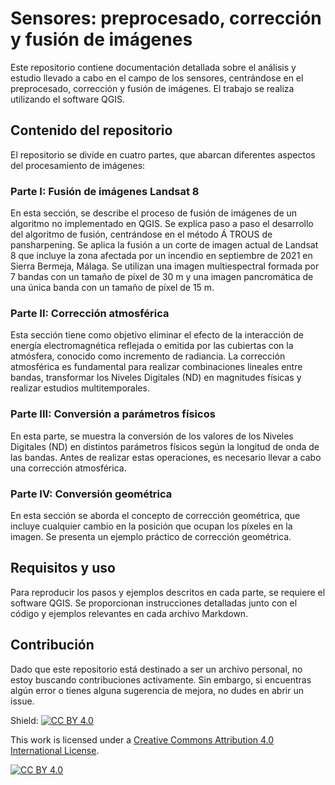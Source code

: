 # Sensores: preprocesado, corrección y fusión de imágenes

Este repositorio contiene documentación detallada sobre el análisis y estudio llevado a cabo en el campo de los sensores, centrándose en el preprocesado, corrección y fusión de imágenes. El trabajo se realiza utilizando el software QGIS.

## Contenido del repositorio

El repositorio se divide en cuatro partes, que abarcan diferentes aspectos del procesamiento de imágenes:

### Parte I: Fusión de imágenes Landsat 8

En esta sección, se describe el proceso de fusión de imágenes de un algoritmo no implementado en QGIS. Se explica paso a paso el desarrollo del algoritmo de fusión, centrándose en el método Á TROUS de pansharpening. Se aplica la fusión a un corte de imagen actual de Landsat 8 que incluye la zona afectada por un incendio en septiembre de 2021 en Sierra Bermeja, Málaga. Se utilizan una imagen multiespectral formada por 7 bandas con un tamaño de píxel de 30 m y una imagen pancromática de una única banda con un tamaño de píxel de 15 m.

### Parte II: Corrección atmosférica

Esta sección tiene como objetivo eliminar el efecto de la interacción de energía electromagnética reflejada o emitida por las cubiertas con la atmósfera, conocido como incremento de radiancia. La corrección atmosférica es fundamental para realizar combinaciones lineales entre bandas, transformar los Niveles Digitales (ND) en magnitudes físicas y realizar estudios multitemporales.

### Parte III: Conversión a parámetros físicos

En esta parte, se muestra la conversión de los valores de los Niveles Digitales (ND) en distintos parámetros físicos según la longitud de onda de las bandas. Antes de realizar estas operaciones, es necesario llevar a cabo una corrección atmosférica.

### Parte IV: Conversión geométrica

En esta sección se aborda el concepto de corrección geométrica, que incluye cualquier cambio en la posición que ocupan los píxeles en la imagen. Se presenta un ejemplo práctico de corrección geométrica.

## Requisitos y uso

Para reproducir los pasos y ejemplos descritos en cada parte, se requiere el software QGIS. Se proporcionan instrucciones detalladas junto con el código y ejemplos relevantes en cada archivo Markdown.

## Contribución
Dado que este repositorio está destinado a ser un archivo personal, no estoy buscando contribuciones activamente. Sin embargo, si encuentras algún error o tienes alguna sugerencia de mejora, no dudes en abrir un issue.

Shield: [![CC BY 4.0][cc-by-shield]][cc-by]

This work is licensed under a
[Creative Commons Attribution 4.0 International License][cc-by].

[![CC BY 4.0][cc-by-image]][cc-by]

[cc-by]: http://creativecommons.org/licenses/by/4.0/
[cc-by-image]: https://i.creativecommons.org/l/by/4.0/88x31.png
[cc-by-shield]: https://img.shields.io/badge/License-CC%20BY%204.0-lightgrey.svg
